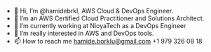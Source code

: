 - 👋 Hi, I’m @hamidebrkl, AWS Cloud & DevOps Engineer.
- 👀 I’m an AWS Certified Cloud Practitioner and Solutions Architect. 
- 🌱 I’m currently working at NioyaTech as a DevOps Engineer
- 💞️ I’m really interested in AWS and DevOps tools.
- 📫 How to reach me   hamide.borklu@gmail.com   +1 979 326 08 18 

<!---
hamidebrkl/hamidebrkl is a ✨ special ✨ repository because its `README.md` (this file) appears on your GitHub profile.
You can click the Preview link to take a look at your changes.
--->

